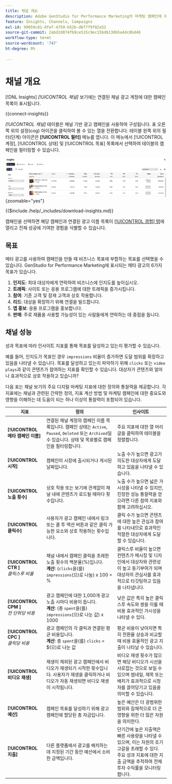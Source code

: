 ```yaml
---
title: 채널 개요
description: Adobe GenStudio for Performance Marketing의 마케팅 캠페인에 대한 고객 참여, 성과, 예산 및 지출에 대한 개요를 참조하십시오.
feature: Insights, Channels, Campaigns
exl-id: 99059c81-0fef-4759-b52b-d6f7f9f82a52
source-git-commit: 2abd2d874fb9ce515c9ec15bd6130b5a4dc8bd48
workflow-type: tm+mt
source-wordcount: '747'
ht-degree: 0%

---
```


# 채널 개요

[!DNL Insights] _[!UICONTROL 채널]_ 보기에는 연결된 채널 광고 계정에 대한 캠페인 목록이 표시됩니다.

{{connect-insights}}

_[!UICONTROL 채널]_ 테이블은 채널 기반 광고 캠페인을 사용하여 구성됩니다. 표 오른쪽 위의 설정(cog) 아이콘을 클릭하여 볼 수 있는 열을 전환합니다. 테이블 왼쪽 위의 필터(단계) 아이콘은 **[!UICONTROL 필터]** 메뉴를 엽니다. 이 메뉴에서 [!UICONTROL 계정], [!UICONTROL 상태] 및 [!UICONTROL 목표] 목록에서 선택하여 테이블의 캠페인을 필터링할 수 있습니다.

![채널 필터 및 테이블](/help/assets/insights-channels-filter.png){zoomable="yes"}

{{$include /help/_includes/download-insights.md}}

캠페인을 선택하면 해당 캠페인과 연결된 광고 이름 목록이 [[!UICONTROL 경험] 탭](experiences.md)에 열리고 전체 성공에 기여한 경험을 식별할 수 있습니다.

## 목표

메타 광고를 사용하여 캠페인을 만들 때 비즈니스 목표에 부합하는 목표를 선택했을 수 있습니다. GenStudio for Performance Marketing에 표시되는 메타 광고의 6가지 목표가 있습니다.

1. **인지도**: 최대 대상자에게 연락하여 비즈니스에 인지도를 높이십시오.
1. **트래픽**: 사이트 또는 응용 프로그램에 대한 트래픽을 증가시킵니다.
1. **참여**: 기존 고객 및 잠재 고객과 상호 작용합니다.
1. **리드**: 대상을 확장하기 위해 연결을 빌드합니다.
1. **앱 홍보**: 응용 프로그램을 홍보합니다.
1. **판매**: 주로 제품을 사용할 가능성이 있는 사람들에게 연락하는 데 중점을 둡니다.

## 채널 성능

성과 목표에 따라 인사이트 지표를 통해 목표를 달성하고 있는지 평가할 수 있습니다.

예를 들어, 인지도가 목표인 경우 `impressions` 비율이 증가하면 도달 범위를 확장하고 있음을 나타낼 수 있습니다. 목표를 달성하고 있는지 파악하기 위해 `clicks` 또는 `video plays`과 같이 콘텐츠가 참여하는 지표를 확인할 수 있습니다. 대상자가 콘텐츠와 얼마나 효과적으로 상호 작용하고 있습니까?

다음 표는 채널 보기의 주요 디지털 마케팅 지표에 대한 정의와 통찰력을 제공합니다. 각 지표에는 채널과 관련된 간략한 정의, 지표 계산 방법 및 마케팅 캠페인에 대한 중요도와 영향을 이해하는 데 도움이 되는 하나 이상의 통찰력이 포함되어 있습니다.

| 지표 | 정의 | 인사이트 |
| ----------- | ----------------------------- | -------------------------------- |
| **[!UICONTROL 메타 캠페인 이름]** | 연결된 채널 계정의 캠페인 이름 목록입니다. 캠페인 상태는 `Active`, `Paused`, `Deleted` 또는 `Archived`일 수 있습니다. 상태 및 목표별로 캠페인을 필터링합니다. | 주요 지표에 대한 열 머리글을 클릭하여 테이블을 정렬합니다. |
| **[!UICONTROL 시작]** | 캠페인이 시장에 출시되거나 게시된 날짜입니다. | 노출 수가 높으면 광고가 의도한 대상자에게 도달하고 있음을 나타낼 수 있습니다. |
| **[!UICONTROL 노출 횟수]** | 상호 작용 또는 보기에 관계없이 채널 내에 콘텐츠가 로드될 때마다 횟수입니다. | 노출 수가 높으면 넓은 가시성을 나타낼 수 있지만, 진정한 성능 통찰력을 얻으려면 다른 참여 지표와 함께 고려하십시오. |
| **[!UICONTROL 클릭수]** | 사용자가 광고 캠페인 내에서 링크 또는 콜 투 액션 버튼과 같은 클릭 가능한 요소와 상호 작용하는 횟수입니다. | 클릭 수가 높으면 콘텐츠에 대한 높은 관심과 참여를 나타내므로 효과적인 적절한 대상자에게 도달할 수 있습니다. |
| **[!UICONTROL CTR ]**<br>_클릭스루 비율_ | 채널 내에서 캠페인 클릭을 초래한 노출 횟수의 백분율(%)입니다.<br>**계산**: (`clicks`을(를) `impressions`(으)로 나눔) x 100 = % | 클릭스루 비율이 높으면 컨텐츠가 메시징 및 디자인에서 대상자와 관련성이 높고 동기부여가 되며 대상자의 관심사를 효과적으로 타깃팅하고 있음을 나타냅니다. |
| **[!UICONTROL CPM ]**<br>_천 단위당 비용_ | 광고 캠페인에 대한 1,000개 광고 노출 시마다 비용이 듭니다. <br>**계산**: (총 `spent`을(를) `impressions`(으)로 나눈 값) x 1000 | 낮은 값은 특히 높은 클릭스루 속도와 쌍을 이룰 때 비용 효과적인 가시성을 나타낼 수 있다. |
| **[!UICONTROL CPC ]**<br>_클릭당 비용_ | 광고 캠페인의 각 클릭과 연결된 평균 비용입니다.<br>**계산**: 총 `spent`을(를) `clicks` = $(으)로 나눈 값 | 평균 비용이 낮아지면 특히 전환율 상승과 비교할 때 비용 효율적인 광고 지출이 나타날 수 있습니다. |
| **[!UICONTROL 비디오 재생]** | 재생이 제외된 광고 캠페인에서 비디오가 재생되기 시작한 횟수입니다. 사용자가 재생을 클릭하거나 비디오가 자동 재생되면 비디오 재생이 시작됩니다. | 비디오 재생 횟수가 많으면 해당 비디오가 시선을 사로잡는 것으로 보일 수 있으며 썸네일, 제목 또는 배치가 효과적으로 시청자를 끌어당기고 있음을 의미할 수 있습니다. |
| **[!UICONTROL 예산]** | 캠페인 목표를 달성하기 위해 광고 캠페인에 할당된 총 자금입니다. | 높은 예산은 더 광범위한 범위와 잠재적으로 더 큰 영향을 위한 더 많은 자원을 의미한다. |
| **[!UICONTROL 지출]** | 다른 플랫폼에서 광고를 배치하는 데 지정된 기간 동안 예산에서 소비한 금액입니다. | 단기간에 높은 지출액은 빠른 사용량을 나타낼 수 있으며, 이는 자원의 조기 고갈을 초래할 수 있다. 주요 성과 지표에 대한 지출 금액을 추적하여 전체 투자 수익률을 모니터링합니다. |
